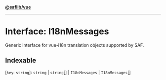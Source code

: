 [**@saflib/vue**](../../../index.md)

***

# Interface: I18nMessages

Generic interface for vue-i18n translation objects supported by SAF.

## Indexable

\[`key`: `string`\]: `string` \| `string`[] \| `I18nMessages` \| `I18nMessages`[]

